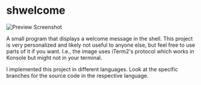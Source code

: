 # shwelcome

![Preview Screenshot](preview.png)

A small program that displays a welcome message in the shell.
This project is very personalized and likely not useful to anyone else, but feel free to use parts of it if you want.
I.e., the image uses iTerm2's protocol which works in Konsole but might not in your terminal.

I implemented this project in different languages.
Look at the specific branches for the source code in the respective language.
